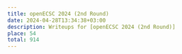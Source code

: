 ```yaml
---
title: openECSC 2024 (2nd Round)
date: 2024-04-28T13:34:38+03:00
description: Writeups for [openECSC 2024 (2nd Round)]
place: 54
total: 914
---
```


